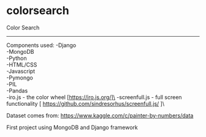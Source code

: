 # colorsearch

Color Search
____________

Components used:
-Django\
-MongoDB\
-Python\
-HTML/CSS\
-Javascript\
-Pymongo\
-PIL\
-Pandas\
-iro.js - the color wheel [https://iro.js.org/]\
-screenfull.js - full screen functionality [ https://github.com/sindresorhus/screenfull.js/ ]\

Dataset comes from:
https://www.kaggle.com/c/painter-by-numbers/data

First project using MongoDB and Django framework

